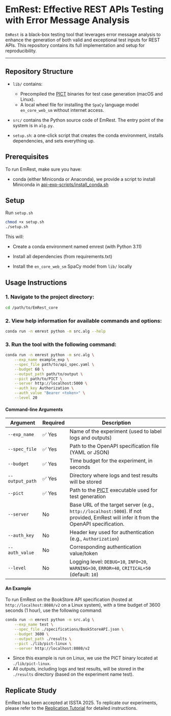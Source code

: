 # EmRest: Effective REST APIs Testing with Error Message Analysis

`EmRest` is a black-box testing tool that leverages error message analysis to enhance the generation of both valid and exceptional test inputs for REST APIs. This repository contains its full implementation and setup for reproducibility.

---

## Repository Structure

- `lib/` contains:

  - Precompiled the [PICT](https://github.com/microsoft/pict) binaries for test case generation (macOS and Linux).
  - A local wheel file for installing the `SpaCy` language model `en_core_web_sm` without internet access.


- `src/` contains the Python source code of EmRest. The entry point of the system is in `alg.py`.
- `setup.sh`: a one-click script that creates the conda environment, installs dependencies, and sets everything up.

## Prerequisites
To run EmRest, make sure you have:

- conda (either Miniconda or Anaconda), we provide a script to install Miniconda in [api-exp-scripts/install_conda.sh](../api-exp-scripts/install_conda.sh)

## Setup
Run `setup.sh`
```bash
chmod +x setup.sh
./setup.sh
```
This will:

- Create a conda environment named emrest (with Python 3.11)

- Install all dependencies (from requirements.txt)

- Install the `en_core_web_sm` SpaCy model from `lib/` locally


## Usage Instructions

### 1. **Navigate to the project directory:**

```bash
cd /path/to/EmRest_core
```

### 2. **View help information for available commands and options:**

```bash
conda run -n emrest python -m src.alg --help
```

### 3. **Run the tool with the following command:**

```bash
conda run -n emrest python -m src.alg \
    --exp_name example_exp \
    --spec_file path/to/api_spec.yaml \
    --budget 60 \
    --output_path path/to/output \
    --pict path/to/PICT \
    --server http://localhost:5000 \
    --auth_key Authorization \
    --auth_value "Bearer <token>" \
    --level 20
```

#### Command-line Arguments

| Argument         | Required | Description                                                                 |
|------------------|----------|-----------------------------------------------------------------------------|
| `--exp_name`     | ✅ Yes   | Name of the experiment (used to label logs and outputs)                    |
| `--spec_file`    | ✅ Yes   | Path to the OpenAPI specification file (YAML or JSON)                      |
| `--budget`       | ✅ Yes   | Time budget for the experiment, in seconds                                 |
| `--output_path`  | ✅ Yes   | Directory where logs and test results will be stored                        |
| `--pict`         | ✅ Yes   | Path to the [PICT](https://learn.microsoft.com/en-us/system-center/compliance/pict-overview) executable used for test generation |
| `--server`       | No       | Base URL of the target server (e.g., `http://localhost:5000`). If not provided, EmRest will infer it from the OpenAPI specification.              |
| `--auth_key`     | No       | Header key used for authentication (e.g., `Authorization`)                |
| `--auth_value`   | No       | Corresponding authentication value/token                                   |
| `--level`        | No       | Logging level: `DEBUG=10`, `INFO=20`, `WARNING=30`, `ERROR=40`, `CRITICAL=50` (default: `10`) |

#### An Example

To run EmRest on the BookStore API specification (hosted at `http://localhost:8080/v2` on a Linux system), with a time budget of 3600 seconds (1 hour), use the following command:

```bash
conda run -n emrest python -m src.alg \
    --exp_name test \
    --spec_file ./specifications/BookStoreAPI.json \
    --budget 3600 \
    --output_path ./results \
    --pict ./lib/pict-linux \
    --server http://localhost:8080/v2
```

- Since this example is run on Linux, we use the PICT binary located at `./lib/pict-linux`.
- All outputs, including logs and test results, will be stored in the `./results` directory (based on the experiment name test).

## Replicate Study

EmRest has been accepted at ISSTA 2025. To replicate our experiments, please refer to the [Replication Tutorial](../api-exp-scripts/README.md) for detailed instructions.